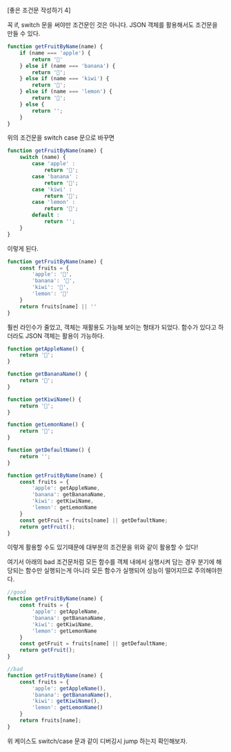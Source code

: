 [좋은 조건문 작성하기 4]

꼭 if, switch 문을 써야만 조건문인 것은 아니다. JSON 객체를 활용해서도 조건문을 만들 수 있다.

```js
function getFruitByName(name) {
    if (name === 'apple') {
        return '🍎'
    } else if (name === 'banana') {
        return '🍌';
    } else if (name === 'kiwi') {
        return '🥝';
    } else if (name === 'lemon') {
        return '🍋';
    } else {
        return '';
    }
}
```

위의 조건문을 switch case 문으로 바꾸면

```js
function getFruitByName(name) {
    switch (name) {
        case 'apple' :
            return '🍎';
        case 'banana' :
            return '🍌';
        case 'kiwi' :
            return '🥝';
        case 'lemon' :
            return '🍋';
        default :
            return '';
    }
}
```

이렇게 된다.

```js
function getFruitByName(name) {
    const fruits = {
        'apple': '🍎',
        'banana': '🍌',
        'kiwi': '🥝',
        'lemon': '🍋'
    }
    return fruits[name] || ''
}

```

훨씬 라인수가 줄었고, 객체는 재활용도 가능해 보이는 형태가 되었다. 함수가 있다고 하더라도 JSON 객체는 활용이 가능하다.

```js
function getAppleName() {
    return '🍎';
}

function getBananaName() {
    return '🍌';
}

function getKiwiName() {
    return '🥝';
}

function getLemonName() {
    return '🍋';
}

function getDefaultName() {
    return '';
}

function getFruitByName(name) {
    const fruits = {
        'apple': getAppleName,
        'banana': getBananaName,
        'kiwi': getKiwiName,
        'lemon': getLemonName
    }
    const getFruit = fruits[name] || getDefaultName;
    return getFruit();
}
```

이렇게 활용할 수도 있기때문에 대부분의 조건문을 위와 같이 활용할 수 있다!

여기서 아래의 bad 조건문처럼 모든 함수를 객체 내에서 실행시켜 담는 경우 분기에 해당되는 함수만 실행되는게 아니라 모든 함수가 실행되어 성능이 떨어지므로 주의해야한다.

```js
//good
function getFruitByName(name) {
    const fruits = {
        'apple': getAppleName,
        'banana': getBananaName,
        'kiwi': getKiwiName,
        'lemon': getLemonName
    }
    const getFruit = fruits[name] || getDefaultName;
    return getFruit();
}

//bad
function getFruitByName(name) {
    const fruits = {
        'apple': getAppleName(),
        'banana': getBananaName(),
        'kiwi': getKiwiName(),
        'lemon': getLemonName()
    }
    return fruits[name];
}
```

위 케이스도 switch/case 문과 같이 디버깅시 jump 하는지 확인해보자.
